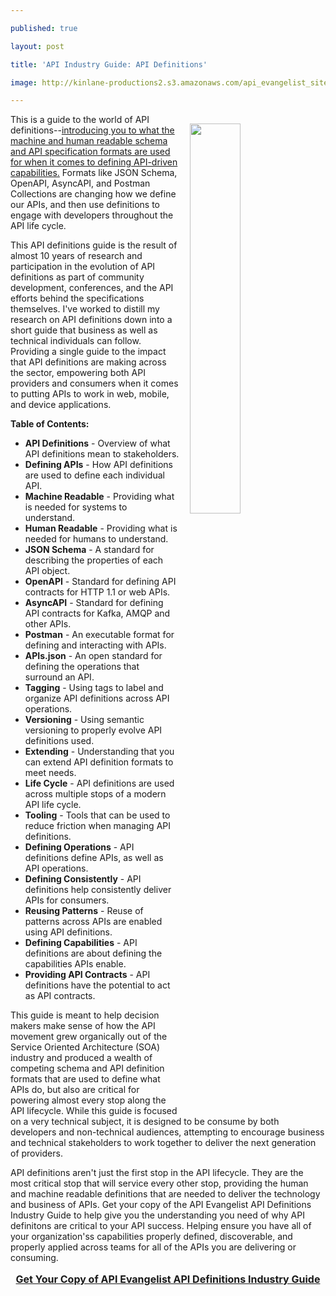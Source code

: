 ---
published: true
layout: post
title: 'API Industry Guide: API Definitions'
image: http://kinlane-productions2.s3.amazonaws.com/api_evangelist_site/blog/api_evangelist_industry_guide_api_definitions_2019_09_cover.png
---
<p><a href="https://gum.co/Wlwnk"><img style="padding: 15px;" src="http://kinlane-productions2.s3.amazonaws.com/api_evangelist_site/blog/api_evangelist_industry_guide_api_definitions_2019_09_cover.png" alt="" width="40%" align="right" /></a>This is a guide to the world of API definitions--<a href="https://gum.co/Wlwnk">introducing you to  what the machine and human readable schema and API specification formats  are used for when it comes to defining API-driven capabilities.</a> Formats  like JSON Schema, OpenAPI, AsyncAPI, and Postman Collections are  changing how we define our APIs, and then use definitions to engage with  developers throughout the API life cycle.</p>
<p>This API definitions  guide is the result of almost 10 years of research and participation in  the evolution of API definitions as part of community development,  conferences, and the API efforts behind the specifications themselves.  I've worked to distill my research on API definitions down into a short  guide that business as well as technical individuals can follow.  Providing a single guide to the impact that API definitions are making  across the sector, empowering both API providers and consumers when it  comes to putting APIs to work in web, mobile, and device applications.&nbsp;</p>
<p><strong>Table of Contents:</strong></p>
<ul>
<li><strong>API Definitions</strong> - Overview of what API definitions mean to stakeholders.</li>
<li><strong>Defining APIs</strong> - How API definitions are used to define each individual API.</li>
<li><strong>Machine Readable</strong> - Providing what is needed for systems to understand.</li>
<li><strong>Human Readable</strong> - Providing what is needed for humans to understand.</li>
<li><strong>JSON Schema</strong> - A standard for describing the properties of each API object.</li>
<li><strong>OpenAPI</strong> - Standard for defining API contracts for HTTP 1.1 or web APIs.</li>
<li><strong>AsyncAPI</strong> - Standard for defining API contracts for Kafka, AMQP and other APIs.</li>
<li><strong>Postman</strong> - An executable format for defining and interacting with APIs.</li>
<li><strong>APIs.json</strong> - An open standard for defining the operations that surround an API.</li>
<li><strong>Tagging</strong> - Using tags to label and organize API definitions across API operations.</li>
<li><strong>Versioning</strong> - Using semantic versioning to properly evolve API definitions used.</li>
<li><strong>Extending</strong> - Understanding that you can extend API definition formats to meet needs.</li>
<li><strong>Life Cycle</strong> - API definitions are used across multiple stops of a modern API life cycle.</li>
<li><strong>Tooling</strong> - Tools that can be used to reduce friction when managing API definitions.</li>
<li><strong>Defining Operations</strong> - API definitions define APIs, as well as API operations.</li>
<li><strong>Defining Consistently</strong> - API definitions help consistently deliver APIs for consumers.</li>
<li><strong>Reusing Patterns</strong> - Reuse of patterns across APIs are enabled using API definitions.</li>
<li><strong>Defining Capabilities</strong> - API definitions are about defining the capabilities APIs enable.</li>
<li><strong>Providing API Contracts</strong> - API definitions have the potential to act as API contracts.</li>
</ul>
<p>This guide is meant to help decision makers make sense of how the API movement grew organically out of the Service Oriented Architecture (SOA) industry and produced a wealth of competing schema and API definition formats that are used to define what APIs do, but also are critical for powering almost every stop along the API lifecycle. While this guide is focused on a very technical subject, it is designed to be consume by both developers and non-technical audiences, attempting to encourage business and technical stakeholders to work together to deliver the next generation of providers.</p>
<p>API definitions aren't just the first stop in the API lifecycle. They are the most critical stop that will service every other stop, providing the human and machine readable definitions that are needed to deliver the technology and business of APIs. Get your copy of the API Evangelist API Definitions Industry Guide to help give you the understanding you need of why API definitons are critical to your API success. Helping ensure you have all of your organization'ss capabilities properly defined, discoverable, and properly applied across teams for all of the APIs you are delivering or consuming.</p>
<p style="text-align: center; font-size: 16px;"><a href="https://gum.co/Wlwnk"><strong>Get Your Copy of API Evangelist API Definitions Industry Guide</strong></a></p>
